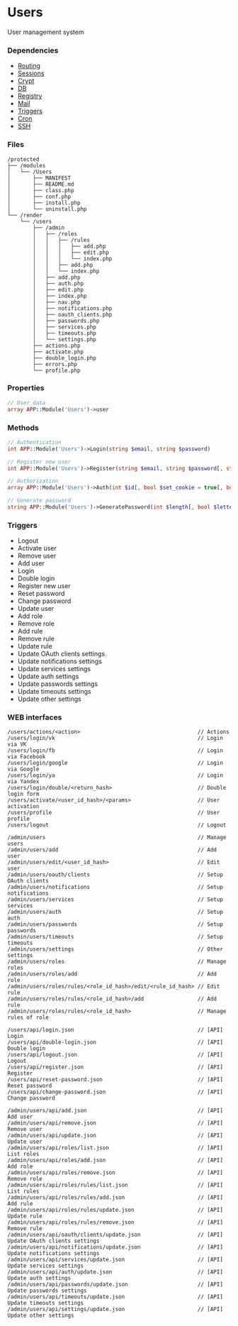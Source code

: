 # Users
User management system

### Dependencies
- [Routing](https://github.com/evildevel/php-shell/tree/master/protected/modules/Routing)
- [Sessions](https://github.com/evildevel/php-shell/tree/master/protected/modules/Sessions)
- [Crypt](https://github.com/evildevel/php-shell/tree/master/protected/modules/Crypt)
- [DB](https://github.com/evildevel/php-shell/tree/master/protected/modules/DB)
- [Registry](https://github.com/evildevel/php-shell/tree/master/protected/modules/Registry)
- [Mail](https://github.com/evildevel/php-shell/tree/master/protected/modules/Mail)
- [Triggers](https://github.com/evildevel/php-shell/tree/master/protected/modules/Triggers)
- [Cron](https://github.com/evildevel/php-shell/tree/master/protected/modules/Cron)
- [SSH](https://github.com/evildevel/php-shell/tree/master/protected/modules/SSH)

### Files
```
/protected
├── /modules
│   └── /Users
│       ├── MANIFEST
│       ├── README.md
│       ├── class.php
│       ├── conf.php
│       ├── install.php
│       └── uninstall.php
└── /render
    └── /users
        ├── /admin
        │   ├── /roles
        │   │   ├── /rules
        │   │   │   ├── add.php
        │   │   │   ├── edit.php
        │   │   │   └── index.php
        │   │   ├── add.php
        │   │   └── index.php
        │   ├── add.php
        │   ├── auth.php
        │   ├── edit.php
        │   ├── index.php
        │   ├── nav.php
        │   ├── notifications.php
        │   ├── oauth_clients.php
        │   ├── passwords.php
        │   ├── services.php
        │   ├── timeouts.php
        │   └── settings.php
        ├── actions.php
        ├── activate.php
        ├── double_login.php
        ├── errors.php
        └── profile.php
```

### Properties
```php
// User data
array APP::Module('Users')->user
```

### Methods
```php
// Authentication
int APP::Module('Users')->Login(string $email, string $password)

// Register new user
int APP::Module('Users')->Register(string $email, string $password[, string $role = 'new'])

// Authorization
array APP::Module('Users')->Auth(int $id[, bool $set_cookie = true[, bool $save_password = false]])

// Generate password
string APP::Module('Users')->GeneratePassword(int $length[, bool $letters = true[, bool $numbers = false[, bool $other = false]]])
```

### Triggers
- Logout
- Activate user
- Remove user
- Add user
- Login
- Double login
- Register new user
- Reset password
- Change password
- Update user
- Add role
- Remove role
- Add rule
- Remove rule
- Update rule
- Update OAuth clients settings
- Update notifications settings
- Update services settings
- Update auth settings
- Update passwords settings
- Update timeouts settings 
- Update other settings 

### WEB interfaces
```
/users/actions/<action>                                     // Actions
/users/login/vk                                             // Login via VK
/users/login/fb                                             // Login via Facebook
/users/login/google                                         // Login via Google
/users/login/ya                                             // Login via Yandex
/users/login/double/<return_hash>                           // Double login form
/users/activate/<user_id_hash>/<params>                     // User activation
/users/profile                                              // User profile
/users/logout                                               // Logout

/admin/users                                                // Manage users
/admin/users/add                                            // Add user
/admin/users/edit/<user_id_hash>                            // Edit user
/admin/users/oauth/clients                                  // Setup OAuth clients
/admin/users/notifications                                  // Setup notifications
/admin/users/services                                       // Setup services
/admin/users/auth                                           // Setup auth
/admin/users/passwords                                      // Setup passwords
/admin/users/timeouts                                       // Setup timeouts
/admin/users/settings                                       // Other settings
/admin/users/roles                                          // Manage roles
/admin/users/roles/add                                      // Add role
/admin/users/roles/rules/<role_id_hash>/edit/<rule_id_hash> // Edit rule
/admin/users/roles/rules/<role_id_hash>/add                 // Add rule
/admin/users/roles/rules/<role_id_hash>                     // Manage rules of role

/users/api/login.json                                       // [API] Login
/users/api/double-login.json                                // [API] Double login
/users/api/logout.json                                      // [API] Logout
/users/api/register.json                                    // [API] Register
/users/api/reset-password.json                              // [API] Reset password
/users/api/change-password.json                             // [API] Change password

/admin/users/api/add.json                                   // [API] Add user
/admin/users/api/remove.json                                // [API] Remove user
/admin/users/api/update.json                                // [API] Update user
/admin/users/api/roles/list.json                            // [API] List roles
/admin/users/api/roles/add.json                             // [API] Add role
/admin/users/api/roles/remove.json                          // [API] Remove role
/admin/users/api/roles/rules/list.json                      // [API] List rules
/admin/users/api/roles/rules/add.json                       // [API] Add rule
/admin/users/api/roles/rules/update.json                    // [API] Update rule
/admin/users/api/roles/rules/remove.json                    // [API] Remove rule
/admin/users/api/oauth/clients/update.json                  // [API] Update OAuth clients settings
/admin/users/api/notifications/update.json                  // [API] Update notifications settings
/admin/users/api/services/update.json                       // [API] Update services settings
/admin/users/api/auth/update.json                           // [API] Update auth settings
/admin/users/api/passwords/update.json                      // [API] Update passwords settings
/admin/users/api/timeouts/update.json                       // [API] Update timeouts settings
/admin/users/api/settings/update.json                       // [API] Update other settings
```